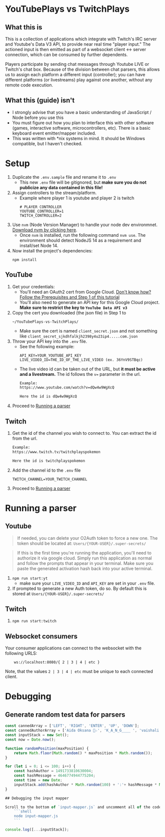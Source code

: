 # YouTubePlays vs TwitchPlays

## What this is
This is a collection of applications which integrate with Twitch's IRC server and Youtube's Data V3 API, to provide near real time "player input." The actioned input is then emitted as part of a websocket client <-> server connection, which can be consumed by further dependents.

Players participate by sending chat messages through Youtube LIVE or Twitch's chat box. Because of the division between chat parsers, this allows us to assign each platform a different input (controller); 
you can have different platforms (or livestreams) play against one another, without any remote code execution.

## What this (guide) isn't
- I strongly advise that you have a basic understanding of JavaScript / Node before you use this
- You must figure out how you plan to interface this with other software (games, interactive software, microcontrollers, etc). There is a basic keyboard event emitter/mapper included.
- This was written with *nix systems in mind. It should be Windows compatible, but I haven't checked.

# Setup
1. Duplicate the `.env.sample` file and rename it to `.env`
    - This new `.env` file will be gitignored, but **make sure you do not publicize any data contained in this file!**
1. Assign controllers to the stream/platform.
    - Example where player 1 is youtube and player 2 is twitch
        ```properties
        # PLAYER CONTROLLER
        YOUTUBE_CONTROLLER=1
        TWITCH_CONTROLLER=2
        ```
1. Use `nvm` (Node Version Manager) to handle your node dev environmnet. [Download nvm by clicking here](https://github.com/nvm-sh/nvm?tab=readme-ov-file#install--update-script).
    - Once `nvm` is installed, run the following command `nvm use`. The environment should detect NodeJS 14 as a requirement and install/set Node 14.
1. Now install the project's dependencies: 
    ```shell
    npm install
    ```

## YouTube
1. Get your credentials:
    - You'll need an OAuth2 cert from Google Cloud. [Don't know how? Follow the Prerequisites and Step 1 of this tutorial](https://developers.google.com/youtube/v3/quickstart/nodejs)
    - You'll also need to generate an API key for this Google Cloud project. **Make sure to restrict the key to `YouTube Data API v3`**
1. Copy the cert you downloaded (the json file) in Step 1 to 
    ```
    ~/YouTubePlays-vs-TwitchPlays/
    ```
    - Make sure the cert is named `client_secret.json` and not something like `client_secret_sjkdhfalkjh2398y4u23ip4.....com.json`
1. Throw your API key into the `.env` file. 
    - See the following example:
        ```properties
        API_KEY=YOUR_YOUTUBE_API_KEY
        LIVE_VIDEO_ID=THE_ID_OF_THE_LIVE_VIDEO (ex. 36YnV9STBqc)
        ```
    - The live video id can be taken out of the URL, but **it must be active and a livestream.** The id follows the `v=` parameter in the url.
        ```sh
        Example:
        https://www.youtube.com/watch?v=dQw4w9WgXcQ

        Here the id is dQw4w9WgXcQ
        ```
1. Proceed to [Running a parser](#running-a-parser)

## Twitch
1. Get the id of the channel you wish to connect to. You can extract the id from the url.
    ```sh
    Example:
    https://www.twitch.tv/twitchplayspokemon

    Here the id is twitchplayspokemon
    ```
1. Add the channel id to the `.env` file
    ```properties
    TWITCH_CHANNEL=YOUR_TWITCH_CHANNEL
    ```
1. Proceed to [Running a parser](#running-a-parser)

# Running a parser

## Youtube
> If needed, you can delete your O2Auth token to force a new one.
> The token should be located at: `Users/{YOUR-USER}/.super-secrets/`

> If this is the first time you're running the application,
> you'll need to authorize it via google cloud. Simply run this application 
> as normal and follow the prompts that appear in your terminal. Make sure you paste the generated activation
> hash back into your active terminal.

1. `npm run start:yt`
    * make sure your `LIVE_VIDEO_ID` and `API_KEY` are set in your `.env` file.
2. If prompted to generate a new Auth token, do so. By default this is stored at `Users/{YOUR-USER}/.super-secrets/`

## Twitch
1. `npm run start:twitch`

## Websocket consumers
Your consumer applications can connect to the websocket with the following URLS:
```shell
    ws://localhost:8080/{ 2 | 3 | 4 | etc }
```

Note, that the values `2 | 3 | 4 | etc` must be unique to each connected client.

# Debugging

## Generate random test data for parsers
```javascript
const cannedArray = ['LEFT', 'RIGHT', 'ENTER', 'UP', 'DOWN'];
const cannedAuthorArray = ['Aida Oksana 🔺️☆', 'K_A_N_G____ ', 'vaishali', '🌾🎶🎶', 'если не указано кому обращение значит этот вопрос ко всем'];
const inputStack = new Set();
const now = Date.now();

function randomPosition(maxPosition) {
    return Math.floor(Math.random() * maxPosition * Math.random());
} 

for (let i = 0; i <= 100; i++) {
    const hashAuthor = 1491733810630004;
    const hashMessage = 4646774944775204;
    const time = new Date;
    inputStack.add(hashAuthor * Math.random(100) + ':'+ hashMessage * Math.random(100) + ':' + time.getMilliseconds() + '=|=' + cannedArray[randomPosition(5)] + '=|='+ cannedAuthorArray[randomPosition(5)]);
}

## Debugging the input mapper

Scroll to the bottom of `input-mapper.js` and uncomment all of the code, then run the file with the following command:
    ```shell
    node input-mapper.js
    ```

console.log([...inputStack]);
```
